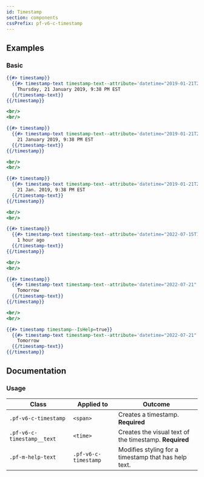 ```yaml
---
id: Timestamp
section: components
cssPrefix: pf-v6-c-timestamp
---
```


## Examples

### Basic

```hbs
{{#> timestamp}}
  {{#> timestamp-text timestamp-text--attribute='datetime="2019-01-21T21:38"'}}
    Thursday, 21 January 2019, 9:38 PM EST
  {{/timestamp-text}}
{{/timestamp}}

<br/>
<br/>

{{#> timestamp}}
  {{#> timestamp-text timestamp-text--attribute='datetime="2019-01-21T21:38"'}}
    21 January 2019, 9:38 PM EST
  {{/timestamp-text}}
{{/timestamp}}

<br/>
<br/>

{{#> timestamp}}
  {{#> timestamp-text timestamp-text--attribute='datetime="2019-01-21T21:38"'}}
    21 Jan. 2019, 9:38 PM EST
  {{/timestamp-text}}
{{/timestamp}}

<br/>
<br/>

{{#> timestamp}}
  {{#> timestamp-text timestamp-text--attribute='datetime="2022-07-15T10:00"'}}
    1 hour ago
  {{/timestamp-text}}
{{/timestamp}}

<br/>
<br/>

{{#> timestamp}}
  {{#> timestamp-text timestamp-text--attribute='datetime="2022-07-21"'}}
    Tomorrow
  {{/timestamp-text}}
{{/timestamp}}

<br/>
<br/>

{{#> timestamp timestamp--IsHelp=true}}
  {{#> timestamp-text timestamp-text--attribute='datetime="2022-07-21"'}}
    Tomorrow
  {{/timestamp-text}}
{{/timestamp}}
```

## Documentation

### Usage

| Class | Applied to | Outcome |
| -- | -- | -- |
| `.pf-v6-c-timestamp` | `<span>` | Creates a timestamp. **Required** |
| `.pf-v6-c-timestamp__text` | `<time>` | Creates the visual text of the timestamp. **Required** |
| `.pf-m-help-text`| `.pf-v6-c-timestamp` | Modifies styling for a timestamp that has help text. |
